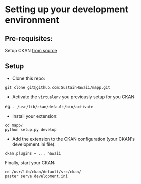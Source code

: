 # Setting up your development environment

## Pre-requisites:
Setup CKAN [from source](http://docs.ckan.org/en/latest/maintaining/installing/install-from-source.html)


## Setup
- Clone this repo:

`git clone git@github.com:SustainHawaii/mapp.git`

- Activate the `virtualenv` you previously setup for you CKAN:

eg. `. /usr/lib/ckan/default/bin/activate`

- Install your extension:
```
cd mapp/
python setup.py develop
```

- Add the extension to the CKAN configuration (your CKAN's development.ini file):
```
ckan.plugins = ... hawaii
```

Finally, start your CKAN:
```
cd /usr/lib/ckan/default/src/ckan/
paster serve development.ini
```
